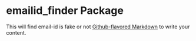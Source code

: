 # emailid_finder Package

This will find email-id is fake or not
[Github-flavored Markdown](https://github.com/uthum/emailid_finder/blob/master/README.md)
to write your content.